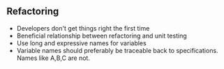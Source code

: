 ## Refactoring

* Developers don't get things right the first time
* Beneficial relationship between refactoring and unit testing
* Use long and expressive names for variables
* Variable names should preferably be traceable back to specifications. Names like A,B,C are not.

